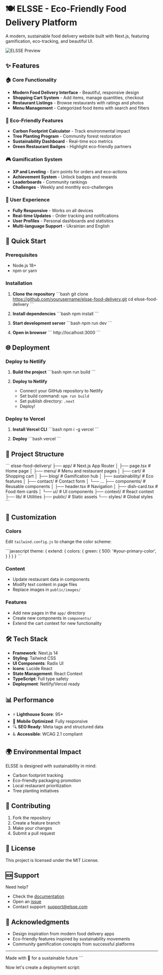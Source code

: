 # 🍽️ ELSSE - Eco-Friendly Food Delivery Platform

A modern, sustainable food delivery website built with Next.js, featuring gamification, eco-tracking, and beautiful UI.

![ELSSE Preview](https://images.unsplash.com/photo-1565299624946-b28f40a0ca4b?w=800&h=400&fit=crop&crop=center)

## ✨ Features

### 🏠 Core Functionality
- **Modern Food Delivery Interface** - Beautiful, responsive design
- **Shopping Cart System** - Add items, manage quantities, checkout
- **Restaurant Listings** - Browse restaurants with ratings and photos
- **Menu Management** - Categorized food items with search and filters

### 🌱 Eco-Friendly Features
- **Carbon Footprint Calculator** - Track environmental impact
- **Tree Planting Program** - Community forest restoration
- **Sustainability Dashboard** - Real-time eco metrics
- **Green Restaurant Badges** - Highlight eco-friendly partners

### 🎮 Gamification System
- **XP and Leveling** - Earn points for orders and eco-actions
- **Achievement System** - Unlock badges and rewards
- **Leaderboards** - Community rankings
- **Challenges** - Weekly and monthly eco-challenges

### 📱 User Experience
- **Fully Responsive** - Works on all devices
- **Real-time Updates** - Order tracking and notifications
- **User Profiles** - Personal dashboards and statistics
- **Multi-language Support** - Ukrainian and English

## 🚀 Quick Start

### Prerequisites
- Node.js 18+ 
- npm or yarn

### Installation

1. **Clone the repository**
   \`\`\`bash
   git clone https://github.com/yourusername/elsse-food-delivery.git
   cd elsse-food-delivery
   \`\`\`

2. **Install dependencies**
   \`\`\`bash
   npm install
   \`\`\`

3. **Start development server**
   \`\`\`bash
   npm run dev
   \`\`\`

4. **Open in browser**
   \`\`\`
   http://localhost:3000
   \`\`\`

## 🌐 Deployment

### Deploy to Netlify

1. **Build the project**
   \`\`\`bash
   npm run build
   \`\`\`

2. **Deploy to Netlify**
   - Connect your GitHub repository to Netlify
   - Set build command: `npm run build`
   - Set publish directory: `.next`
   - Deploy!

### Deploy to Vercel

1. **Install Vercel CLI**
   \`\`\`bash
   npm i -g vercel
   \`\`\`

2. **Deploy**
   \`\`\`bash
   vercel
   \`\`\`

## 📁 Project Structure

\`\`\`
elsse-food-delivery/
├── app/                    # Next.js App Router
│   ├── page.tsx           # Home page
│   ├── menu/              # Menu and restaurant pages
│   ├── cart/              # Shopping cart
│   ├── blog/              # Gamification hub
│   ├── sustainability/    # Eco features
│   ├── contact/           # Contact form
│   └── ...
├── components/            # Reusable components
│   ├── header.tsx         # Navigation
│   ├── dish-card.tsx      # Food item cards
│   └── ui/                # UI components
├── context/               # React context
├── lib/                   # Utilities
├── public/                # Static assets
└── styles/                # Global styles
\`\`\`

## 🎨 Customization

### Colors
Edit `tailwind.config.js` to change the color scheme:

\`\`\`javascript
theme: {
  extend: {
    colors: {
      green: {
        500: '#your-primary-color',
      }
    }
  }
}
\`\`\`

### Content
- Update restaurant data in components
- Modify text content in page files
- Replace images in `public/images/`

### Features
- Add new pages in the `app/` directory
- Create new components in `components/`
- Extend the cart context for new functionality

## 🛠️ Tech Stack

- **Framework**: Next.js 14
- **Styling**: Tailwind CSS
- **UI Components**: Radix UI
- **Icons**: Lucide React
- **State Management**: React Context
- **TypeScript**: Full type safety
- **Deployment**: Netlify/Vercel ready

## 📊 Performance

- ⚡ **Lighthouse Score**: 95+
- 📱 **Mobile Optimized**: Fully responsive
- 🔍 **SEO Ready**: Meta tags and structured data
- ♿ **Accessible**: WCAG 2.1 compliant

## 🌍 Environmental Impact

ELSSE is designed with sustainability in mind:
- Carbon footprint tracking
- Eco-friendly packaging promotion
- Local restaurant prioritization
- Tree planting initiatives

## 🤝 Contributing

1. Fork the repository
2. Create a feature branch
3. Make your changes
4. Submit a pull request

## 📄 License

This project is licensed under the MIT License.

## 🆘 Support

Need help? 
- Check the [documentation](docs/)
- Open an [issue](https://github.com/yourusername/elsse-food-delivery/issues)
- Contact support: support@elsse.com

## 🎉 Acknowledgments

- Design inspiration from modern food delivery apps
- Eco-friendly features inspired by sustainability movements
- Community gamification concepts from successful platforms

---

Made with 💚 for a sustainable future
\`\`\`

Now let's create a deployment script:
